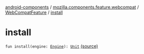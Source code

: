 [android-components](../../index.md) / [mozilla.components.feature.webcompat](../index.md) / [WebCompatFeature](index.md) / [install](./install.md)

# install

`fun install(engine: `[`Engine`](../../mozilla.components.concept.engine/-engine/index.md)`): `[`Unit`](https://kotlinlang.org/api/latest/jvm/stdlib/kotlin/-unit/index.html) [(source)](https://github.com/mozilla-mobile/android-components/blob/master/components/feature/webcompat/src/main/java/mozilla/components/feature/webcompat/WebCompatFeature.kt#L19)